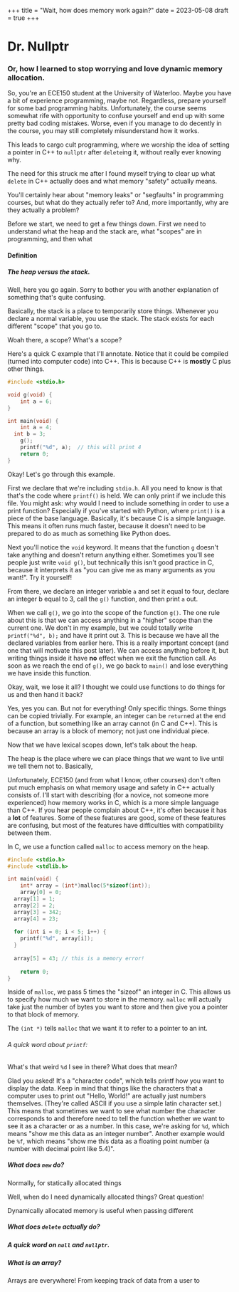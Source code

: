 +++
title = "Wait, how does memory work again?"
date = 2023-05-08
draft = true
+++

# Dr. Nullptr
### Or, how I learned to stop worrying and love dynamic memory allocation.

So, you're an ECE150 student at the University of Waterloo. Maybe you have a bit of experience programming, maybe not. Regardless, prepare yourself for some bad programming habits. Unfortunately, the course seems somewhat rife with opportunity to confuse yourself and end up with some pretty bad coding mistakes. Worse, even if you manage to do decently in the course, you may still completely misunderstand how it works. 

This leads to cargo cult programming, where we worship the idea of setting a pointer in C++ to `nullptr` after `delete`ing it, without really ever knowing why.

The need for this struck me after I found myself trying to clear up what `delete` in C++ actually does and what memory "safety" actually means. 

You'll certainly hear about "memory leaks" or "segfaults" in programming courses, but what do they actually refer to? And, more importantly, why are they actually a problem?

Before we start, we need to get a few things down. First we need to understand what the heap and the stack are, what "scopes" are in programming, and then what 

#### Definition

##### The heap versus the stack.
Well, here you go again. Sorry to bother you with another explanation of something that's quite confusing.

Basically, the stack is a place to temporarily store things. Whenever you declare a normal variable, you use the stack. The stack exists for each different "scope" that you go to.

Woah there, a scope? What's a scope?

Here's a quick C example that I'll annotate. Notice that it could be compiled (turned into computer code) into C++. This is because C++ is **mostly** C plus other things. 

```c
#include <stdio.h>

void g(void) {
	int a = 6;
}

int main(void) {
	int a = 4;
  int b = 3;
	g();
	printf("%d", a);  // this will print 4
	return 0;
}
```

Okay! Let's go through this example. 

First we declare that we're including `stdio.h`. All you need to know is that that's the code where `printf()` is held. We can only print if we include this file. You might ask: why would I need to include something in order to use a print function?  Especially if you've started with Python, where `print()` is a piece of the base language. Basically, it's because C is a simple language. This means it often runs much faster, because it doesn't need to be prepared to do as much as something like Python does.

Next you'll notice the `void` keyword. It means that the function `g` doesn't take anything and doesn't return anything either. Sometimes you'll see people just write `void g()`, but technically this isn't good practice in C, because it interprets it as "you can give me as many arguments as you want!". Try it yourself!

From there, we declare an integer variable `a` and set it equal to four, declare an integer b equal to 3, call the `g()` function, and then print `a` out.

When we call `g()`, we go into the scope of the function `g()`. The one rule about this is that we can access anything in a "higher" scope than the current one. We don't in my example, but we could totally write `printf("%d", b);` and have it print out 3. This is because we have all the declared variables from earlier here. This is a really important concept (and one that will motivate this post later). We can access anything before it, but writing things inside it have **no** effect when we exit the function call. As soon as we reach the end of `g()`, we go back to `main()` and lose everything we have inside this function. 

Okay, wait, we lose it all? I thought we could use functions to do things for us and then hand it back? 

Yes, yes you can. But not for everything! Only specific things. Some things can be copied trivially. For example, an integer can be `return`ed at the end of a function, but something like an array cannot (in C and C++). This is because an array is a block of memory; not just one individual piece.

Now that we have lexical scopes down, let's talk about the heap.

The heap is the place where we can place things that we want to live until we tell them not to. Basically, 

Unfortunately, ECE150 (and from what I know, other courses) don't often put much emphasis on what memory usage and safety in C++ actually consists of. I'll start with describing (for a novice, not someone more experienced) how memory works in C, which is a more simple language than C++. If you hear people complain about C++, it's often because it has a **lot** of features. Some of these features are good, some of these features are confusing, but most of the features have difficulties with compatibility between them.

In C, we use a function called `malloc` to access memory on the heap.

```c
#include <stdio.h>
#include <stdlib.h>

int main(void) {
	int* array = (int*)malloc(5*sizeof(int));
	array[0] = 0;
  array[1] = 1;
  array[2] = 2;
  array[3] = 342;
  array[4] = 23;
  
  for (int i = 0; i < 5; i++) {
    printf("%d", array[i]);
  }
  
  array[5] = 43; // this is a memory error!
  
	return 0;
}
```

Inside of `malloc`, we pass 5 times the "sizeof" an integer in C. This allows us to specify how much we want to store in the memory. `malloc` will actually take just the number of bytes you want to store and then give you a pointer to that block of memory.

The `(int *)` tells `malloc` that we want it to refer to a pointer to an int. 





###### A quick word about `printf`:

What's that weird `%d` I see in there? What does that mean?

Glad you asked! It's a "character code", which tells printf how you want to display the data. Keep in mind that things like the characters that a computer uses to print out "Hello, World!" are actually just numbers themselves. (They're called ASCII if you use a simple latin character set.) This means that sometimes we want to see what number the character corresponds to and therefore need to tell the function whether we want to see it as a character or as a number. In this case, we're asking for `%d`, which means "show me this data as an integer number". Another example would be `%f`, which means "show me this data as a floating point number (a number with decimal point like 5.4)". 

##### What does `new` do?

Normally, for statically allocated things

Well, when do I need dynamically allocated things? Great question!

Dynamically allocated memory is useful when passing different 

##### What does `delete` actually do?

##### A quick word on `null` and `nullptr`.

##### What is an array?

Arrays are everywhere! From keeping track of data from a user to 
